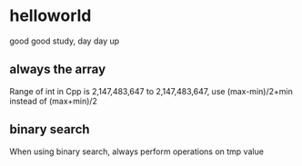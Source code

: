 # helloworld
good good study, day day up
## always the array 
Range of int in Cpp is 2,147,483,647 to 2,147,483,647, use (max-min)/2+min instead of (max+min)/2
## binary search
When using binary search, always perform operations on tmp value
